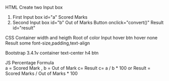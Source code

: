 HTML 
Create two Input box 
  1. First Input box id="a"  Scored Marks
  2. Second Input box id="b" Out of Marks
Button onclick="convert()"
Result id="result"

CSS
Container width and heigth
Root of color 
Input hover
btn hover none
Result some font-size,padding,text-align

Bootstrap 3.4.1v
container 
text-center h4 
btn

JS
Percentage Formula  
a = Scored Mark , b = Out of Mark c= Result 
c= a / b * 100   or 
Result = Scored Marks / Out of Marks * 100 


